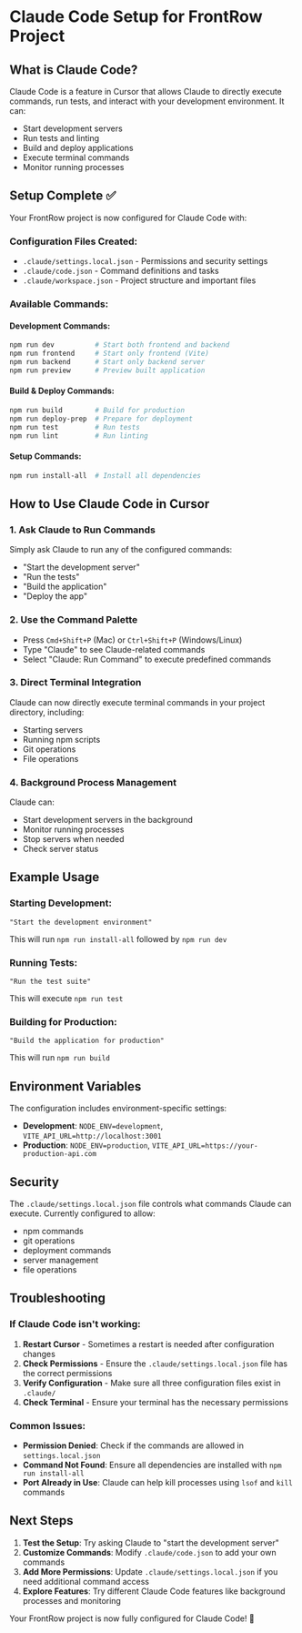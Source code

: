 # Claude Code Setup for FrontRow Project

## What is Claude Code?

Claude Code is a feature in Cursor that allows Claude to directly execute commands, run tests, and interact with your development environment. It can:
- Start development servers
- Run tests and linting
- Build and deploy applications
- Execute terminal commands
- Monitor running processes

## Setup Complete ✅

Your FrontRow project is now configured for Claude Code with:

### Configuration Files Created:
- `.claude/settings.local.json` - Permissions and security settings
- `.claude/code.json` - Command definitions and tasks
- `.claude/workspace.json` - Project structure and important files

### Available Commands:

#### Development Commands:
```bash
npm run dev          # Start both frontend and backend
npm run frontend     # Start only frontend (Vite)
npm run backend      # Start only backend server
npm run preview      # Preview built application
```

#### Build & Deploy Commands:
```bash
npm run build        # Build for production
npm run deploy-prep  # Prepare for deployment
npm run test         # Run tests
npm run lint         # Run linting
```

#### Setup Commands:
```bash
npm run install-all  # Install all dependencies
```

## How to Use Claude Code in Cursor

### 1. **Ask Claude to Run Commands**
Simply ask Claude to run any of the configured commands:
- "Start the development server"
- "Run the tests"
- "Build the application"
- "Deploy the app"

### 2. **Use the Command Palette**
- Press `Cmd+Shift+P` (Mac) or `Ctrl+Shift+P` (Windows/Linux)
- Type "Claude" to see Claude-related commands
- Select "Claude: Run Command" to execute predefined commands

### 3. **Direct Terminal Integration**
Claude can now directly execute terminal commands in your project directory, including:
- Starting servers
- Running npm scripts
- Git operations
- File operations

### 4. **Background Process Management**
Claude can:
- Start development servers in the background
- Monitor running processes
- Stop servers when needed
- Check server status

## Example Usage

### Starting Development:
```
"Start the development environment"
```
This will run `npm run install-all` followed by `npm run dev`

### Running Tests:
```
"Run the test suite"
```
This will execute `npm run test`

### Building for Production:
```
"Build the application for production"
```
This will run `npm run build`

## Environment Variables

The configuration includes environment-specific settings:
- **Development**: `NODE_ENV=development`, `VITE_API_URL=http://localhost:3001`
- **Production**: `NODE_ENV=production`, `VITE_API_URL=https://your-production-api.com`

## Security

The `.claude/settings.local.json` file controls what commands Claude can execute. Currently configured to allow:
- npm commands
- git operations
- deployment commands
- server management
- file operations

## Troubleshooting

### If Claude Code isn't working:
1. **Restart Cursor** - Sometimes a restart is needed after configuration changes
2. **Check Permissions** - Ensure the `.claude/settings.local.json` file has the correct permissions
3. **Verify Configuration** - Make sure all three configuration files exist in `.claude/`
4. **Check Terminal** - Ensure your terminal has the necessary permissions

### Common Issues:
- **Permission Denied**: Check if the commands are allowed in `settings.local.json`
- **Command Not Found**: Ensure all dependencies are installed with `npm run install-all`
- **Port Already in Use**: Claude can help kill processes using `lsof` and `kill` commands

## Next Steps

1. **Test the Setup**: Try asking Claude to "start the development server"
2. **Customize Commands**: Modify `.claude/code.json` to add your own commands
3. **Add More Permissions**: Update `.claude/settings.local.json` if you need additional command access
4. **Explore Features**: Try different Claude Code features like background processes and monitoring

Your FrontRow project is now fully configured for Claude Code! 🎉 